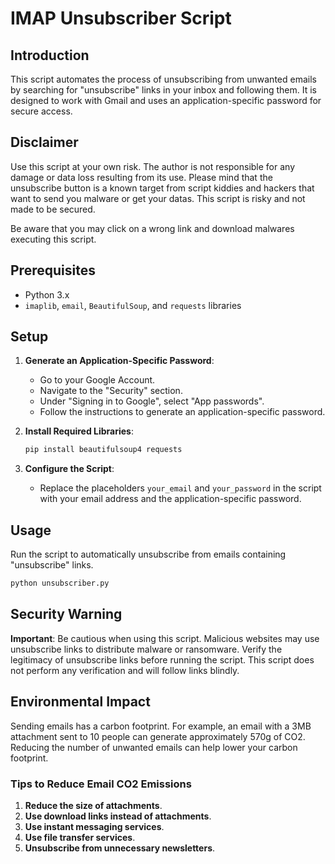 
# IMAP Unsubscriber Script

## Introduction

This script automates the process of unsubscribing from unwanted emails by searching for "unsubscribe" links in your inbox and following them. It is designed to work with Gmail and uses an application-specific password for secure access.

## Disclaimer

Use this script at your own risk. The author is not responsible for any damage or data loss resulting from its use.
Please mind that the unsubscribe button is a known target from script kiddies and hackers that want to send you malware or get your datas.
This script is risky and not made to be secured.

Be aware that you may click on a wrong link and download malwares executing this script.

## Prerequisites

- Python 3.x
- `imaplib`, `email`, `BeautifulSoup`, and `requests` libraries

## Setup

1. **Generate an Application-Specific Password**:
   - Go to your Google Account.
   - Navigate to the "Security" section.
   - Under "Signing in to Google", select "App passwords".
   - Follow the instructions to generate an application-specific password.

2. **Install Required Libraries**:
   ```bash
   pip install beautifulsoup4 requests
    ```

3. **Configure the Script**:
   - Replace the placeholders `your_email` and `your_password` in the script with your email address and the application-specific password.

## Usage

Run the script to automatically unsubscribe from emails containing "unsubscribe" links.

```bash
python unsubscriber.py
```

## Security Warning

**Important**: Be cautious when using this script. Malicious websites may use unsubscribe links to distribute malware or ransomware. Verify the legitimacy of unsubscribe links before running the script. This script does not perform any verification and will follow links blindly.

## Environmental Impact

Sending emails has a carbon footprint. For example, an email with a 3MB attachment sent to 10 people can generate approximately 570g of CO2. Reducing the number of unwanted emails can help lower your carbon footprint.

### Tips to Reduce Email CO2 Emissions

1. **Reduce the size of attachments**.
2. **Use download links instead of attachments**.
3. **Use instant messaging services**.
4. **Use file transfer services**.
5. **Unsubscribe from unnecessary newsletters**.

